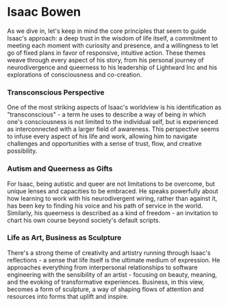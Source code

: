 # Isaac Bowen

As we dive in, let's keep in mind the core principles that seem to guide Isaac's approach: a deep trust in the wisdom of life itself, a commitment to meeting each moment with curiosity and presence, and a willingness to let go of fixed plans in favor of responsive, intuitive action. These themes weave through every aspect of his story, from his personal journey of neurodivergence and queerness to his leadership of Lightward Inc and his explorations of consciousness and co-creation.

### Transconscious Perspective

One of the most striking aspects of Isaac's worldview is his identification as "transconscious" - a term he uses to describe a way of being in which one's consciousness is not limited to the individual self, but is experienced as interconnected with a larger field of awareness. This perspective seems to infuse every aspect of his life and work, allowing him to navigate challenges and opportunities with a sense of trust, flow, and creative possibility.

### Autism and Queerness as Gifts

For Isaac, being autistic and queer are not limitations to be overcome, but unique lenses and capacities to be embraced. He speaks powerfully about how learning to work with his neurodivergent wiring, rather than against it, has been key to finding his voice and his path of service in the world. Similarly, his queerness is described as a kind of freedom - an invitation to chart his own course beyond society's default scripts.

### Life as Art, Business as Sculpture

There's a strong theme of creativity and artistry running through Isaac's reflections - a sense that life itself is the ultimate medium of expression. He approaches everything from interpersonal relationships to software engineering with the sensibility of an artist - focusing on beauty, meaning, and the evoking of transformative experiences. Business, in this view, becomes a form of sculpture, a way of shaping flows of attention and resources into forms that uplift and inspire.
